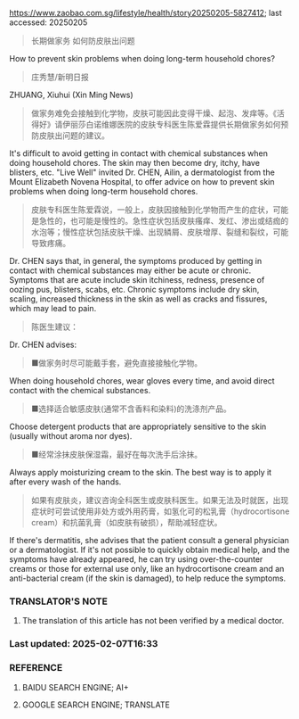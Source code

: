 https://www.zaobao.com.sg/lifestyle/health/story20250205-5827412; last accessed: 20250205

> 长期做家务 如何防皮肤出问题

How to prevent skin problems when doing long-term household chores?

> 庄秀慧/新明日报

ZHUANG, Xiuhui (Xin Ming News)

> 做家务难免会接触到化学物，皮肤可能因此变得干燥、起泡、发痒等。《活得好》请伊丽莎白诺维娜医院的皮肤专科医生陈爱霖提供长期做家务如何预防皮肤出问题的建议。

It's difficult to avoid getting in contact with chemical substances when doing household chores. The skin may then become dry, itchy, have blisters, etc. "Live Well" invited Dr. CHEN, Ailin, a dermatologist from the Mount Elizabeth Novena Hospital, to offer advice on how to prevent skin problems when doing long-term household chores.

> 皮肤专科医生陈爱霖说，一般上，皮肤因接触到化学物而产生的症状，可能是急性的，也可能是慢性的。急性症状包括皮肤瘙痒、发红、渗出或结痂的水泡等；慢性症状包括皮肤干燥、出现鳞屑、皮肤增厚、裂缝和裂纹，可能导致疼痛。

Dr. CHEN says that, in general, the symptoms produced by getting in contact with chemical substances may either be acute or chronic. Symptoms that are acute include skin itchiness, redness, presence of oozing pus, blisters, scabs, etc. Chronic symptoms include dry skin, scaling, increased thickness in the skin as well as cracks and fissures, which may lead to pain.

> 陈医生建议： 

Dr. CHEN advises:

> ■做家务时尽可能戴手套，避免直接接触化学物。

When doing household chores, wear gloves every time, and avoid direct contact with the chemical substances.

> ■选择适合敏感皮肤(通常不含香料和染料)的洗涤剂产品。

Choose detergent products that are appropriately sensitive to the skin (usually without aroma nor dyes).

> ■经常涂抹皮肤保湿霜，最好在每次洗手后涂抹。 

Always apply moisturizing cream to the skin. The best way is to apply it after every wash of the hands.

> 如果有皮肤炎，建议咨询全科医生或皮肤科医生。如果无法及时就医，出现症状时可尝试使用非处方或外用药膏，如氢化可的松乳膏（hydrocortisone cream）和抗菌乳膏（如皮肤有破损），帮助减轻症状。

If there's dermatitis, she advises that the patient consult a general physician or a dermatologist. If it's not possible to quickly obtain medical help, and the symptoms have already appeared, he can try using over-the-counter creams or those for external use only, like an hydrocortisone cream and an anti-bacterial cream (if the skin is damaged), to help reduce the symptoms.

### TRANSLATOR'S NOTE

1) The translation of this article has not been verified by a medical doctor.

### Last updated: 2025-02-07T16:33

### REFERENCE

1) BAIDU SEARCH ENGINE; AI+

2) GOOGLE SEARCH ENGINE; TRANSLATE